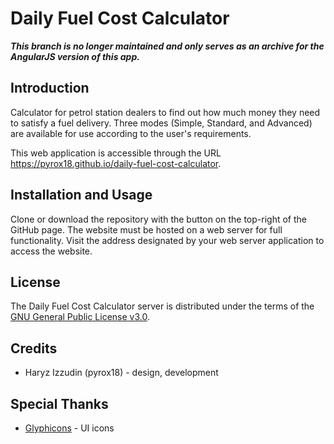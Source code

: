 # Daily Fuel Cost Calculator

***This branch is no longer maintained and only serves as an archive for the AngularJS version of this app.***

Introduction
--------------------------------------------------------------------------------

Calculator for petrol station dealers to find out how much money they need to satisfy a fuel delivery. Three modes (Simple, Standard, and Advanced) are available for use according to the user's requirements.

This web application is accessible through the URL https://pyrox18.github.io/daily-fuel-cost-calculator.

Installation and Usage
--------------------------------------------------------------------------------

Clone or download the repository with the button on the top-right of the GitHub page. The website must be hosted on a web server for full functionality. Visit the address designated by your web server application to access the website.

License
--------------------------------------------------------------------------------

The Daily Fuel Cost Calculator server is distributed under the terms of the [GNU General Public License v3.0][1].

[1]: https://github.com/pyrox18/daily-fuel-cost-calculator/blob/master/LICENSE

Credits
--------------------------------------------------------------------------------

- Haryz Izzudin (pyrox18) - design, development

Special Thanks
--------------------------------------------------------------------------------

- [Glyphicons][2] - UI icons

[2]: https://glyphicons.com

